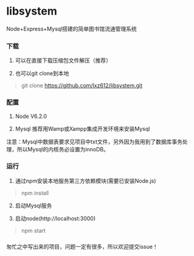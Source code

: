 # libsystem
Node+Express+Mysql搭建的简单图书馆流通管理系统

### 下载
1. 可以在直接下载压缩包文件解压（推荐）

2. 也可以git clone到本地
> git clone https://github.com/lxz612/libsystem.git

### 配置
1. Node V6.2.0

2. Mysql 推荐用Wamp或Xampp集成开发环境来安装Mysql

注意：Mysql中数据表要求见项目中txt文件，另外因为我用到了数据库事务处理，所以Mysql的内核务必设置为innoDB。

### 运行
1. 通过npm安装本地服务第三方依赖模块(需要已安装Node.js)
> npm install
 
2. 启动Mysql服务

3. 启动node(http://localhost:3000)
> npm start

### 

匆忙之中写出来的项目，问题一定有很多，所以欢迎提交issue！
